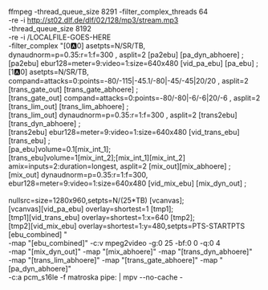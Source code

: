ffmpeg -thread_queue_size 8291 -filter_complex_threads 64 \
-re -i http://st02.dlf.de/dlf/02/128/mp3/stream.mp3 \
-thread_queue_size 8192 \
-re -i /LOCALFILE-GOES-HERE \
-filter_complex "[0:a:0] asetpts=N/SR/TB,\
dynaudnorm=p=0.35:r=1:f=300 , asplit=2 [pa2ebu] [pa_dyn_abhoere] ;\
[pa2ebu] ebur128=meter=9:video=1:size=640x480 [vid_pa_ebu] [pa_ebu] ;\
[1:a:0] asetpts=N/SR/TB, \
compand=attacks=0:points=-80/-115|-45.1/-80|-45/-45|20/20 , asplit=2 [trans_gate_out] [trans_gate_abhoere] ;\
[trans_gate_out] compand=attacks=0:points=-80/-80|-6/-6|20/-6 , asplit=2 [trans_lim_out] [trans_lim_abhoere] ;\
[trans_lim_out] dynaudnorm=p=0.35:r=1:f=300 , asplit=2 [trans2ebu] [trans_dyn_abhoere] ;\
[trans2ebu] ebur128=meter=9:video=1:size=640x480 [vid_trans_ebu] [trans_ebu] ;\
[pa_ebu]volume=0.1[mix_int_1];\
[trans_ebu]volume=1[mix_int_2];[mix_int_1][mix_int_2] amix=inputs=2:duration=longest, asplit=2 [mix_out][mix_abhoere] ;\
[mix_out] dynaudnorm=p=0.35:r=1:f=300, \
ebur128=meter=9:video=1:size=640x480 [vid_mix_ebu] [mix_dyn_out] ;\
\
nullsrc=size=1280x960,setpts=N/(25*TB) [vcanvas]; \
[vcanvas][vid_pa_ebu] overlay=shortest=1 [tmp1]; \
[tmp1][vid_trans_ebu] overlay=shortest=1:x=640 [tmp2]; \
[tmp2][vid_mix_ebu] overlay=shortest=1:y=480,setpts=PTS-STARTPTS [ebu_combined] " \
-map "[ebu_combined]" -c:v mpeg2video -g:0 25 -bf:0 0 -q:0 4 \
-map "[mix_dyn_out]" -map "[mix_abhoere]" -map "[trans_dyn_abhoere]" \
-map "[trans_lim_abhoere]" -map "[trans_gate_abhoere]" -map "[pa_dyn_abhoere]" \
-c:a pcm_s16le -f matroska pipe: | mpv --no-cache -
